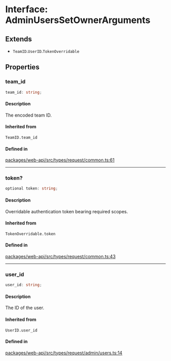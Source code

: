 # Interface: AdminUsersSetOwnerArguments

## Extends

- `TeamID`.`UserID`.`TokenOverridable`

## Properties

### team\_id

```ts
team_id: string;
```

#### Description

The encoded team ID.

#### Inherited from

`TeamID.team_id`

#### Defined in

[packages/web-api/src/types/request/common.ts:61](https://github.com/slackapi/node-slack-sdk/blob/main/packages/web-api/src/types/request/common.ts#L61)

***

### token?

```ts
optional token: string;
```

#### Description

Overridable authentication token bearing required scopes.

#### Inherited from

`TokenOverridable.token`

#### Defined in

[packages/web-api/src/types/request/common.ts:43](https://github.com/slackapi/node-slack-sdk/blob/main/packages/web-api/src/types/request/common.ts#L43)

***

### user\_id

```ts
user_id: string;
```

#### Description

The ID of the user.

#### Inherited from

`UserID.user_id`

#### Defined in

[packages/web-api/src/types/request/admin/users.ts:14](https://github.com/slackapi/node-slack-sdk/blob/main/packages/web-api/src/types/request/admin/users.ts#L14)

